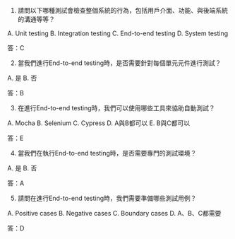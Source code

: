 

1. 請問以下哪種測試會檢查整個系統的行為，包括用戶介面、功能、與後端系統的溝通等等？

A. Unit testing
B. Integration testing
C. End-to-end testing
D. System testing

答：C

2. 當我們進行End-to-end testing時，是否需要針對每個單元元件進行測試？

A. 是
B. 否

答：B

3. 在進行End-to-end testing時，我們可以使用哪些工具來協助自動測試？

A. Mocha
B. Selenium
C. Cypress
D. A與B都可以
E. B與C都可以

答：E

4. 當我們在執行End-to-end testing時，是否需要專門的測試環境？

A. 是
B. 否

答：A

5. 請問在進行End-to-end testing時，我們需要準備哪些測試用例？

A. Positive cases
B. Negative cases
C. Boundary cases
D. A、B、C都需要

答：D